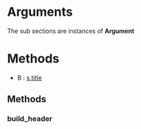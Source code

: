 # Arguments





The sub sections are instances of **Argument**



# Methods
- B : [s.title](#build_header) 

## Methods

### build_header







